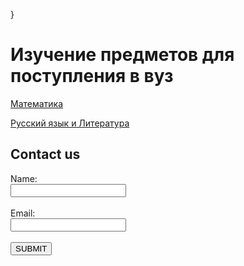 <html>

<head>
  
<meta charset="utf-8">
  
<title>Русский язык</title>

 }
  
</style>

</head>

<body>
<script>
  alert('Hello!');
 </script>
  
<h1>Изучение предметов для поступления в вуз</h1>
<div class="lis">
<a href="http://mftna.github.io/math.html">Математика</a>

<p><a href="http://mftna.github.io/russian.html">Русский язык и Литература</a></p>
</div>
<h2>Contact us</h2>
<form>
  Name:<br>
  <input type="text"><br><br>
  Email:<br>
  <input type="text"><br><br>
  <button>SUBMIT</button>
  
  
</form>

</body>

</html>

